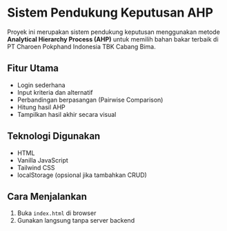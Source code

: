 # Sistem Pendukung Keputusan AHP

Proyek ini merupakan sistem pendukung keputusan menggunakan metode **Analytical Hierarchy Process (AHP)** untuk memilih bahan bakar terbaik di PT Charoen Pokphand Indonesia TBK Cabang Bima.

## Fitur Utama
- Login sederhana
- Input kriteria dan alternatif
- Perbandingan berpasangan (Pairwise Comparison)
- Hitung hasil AHP
- Tampilkan hasil akhir secara visual

## Teknologi Digunakan
- HTML
- Vanilla JavaScript
- Tailwind CSS
- localStorage (opsional jika tambahkan CRUD)

## Cara Menjalankan
1. Buka `index.html` di browser
2. Gunakan langsung tanpa server backend